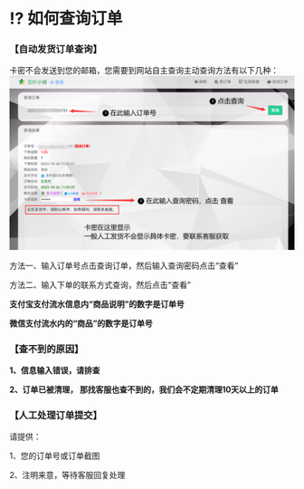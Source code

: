 # ⁉ 如何查询订单

### **【自动发货订单查询】**

卡密不会发送到您的邮箱，您需要到网站自主查询主动查询方法有以下几种：![](<../../.gitbook/assets/image (2).png>)

方法一、输入订单号点击查询订单，然后输入查询密码点击“查看”

方法二、输入下单的联系方式查询，然后点击“查看”

**支付宝支付流水信息内“商品说明”的数字是订单号**

**微信支付流水内的“商品”的数字是订单号​**

### **【查不到的原因】**

**1、信息输入错误，请排查**

**2、订单已被清理， 那找客服也查不到的，我们会不定期清理10天以上的订单​​**

### **【人工处理订单提交】**

请提供：

1、您的订单号或订单截图

2、注明来意，等待客服回复处理
